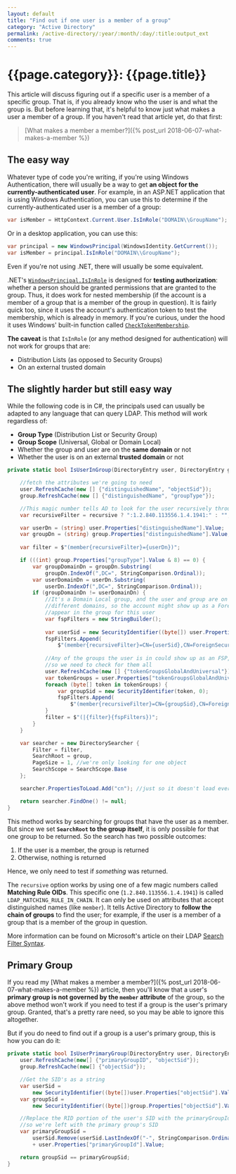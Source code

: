 ```yaml
---
layout: default
title: "Find out if one user is a member of a group"
category: "Active Directory"
permalink: /active-directory/:year/:month/:day/:title:output_ext
comments: true
---
```


# {{page.category}}: {{page.title}}

This article will discuss figuring out if a specific user is a member of a specific group. That is, if you already know who the user is and what the group is. But before learning that, it's helpful to know just what makes a user a member of a group. If you haven't read that article yet, do that first:

> [What makes a member a member?]({% post_url 2018-06-07-what-makes-a-member %})

## The easy way

Whatever type of code you're writing, if you're using Windows Authentication, there will usually be a way to get **an object for the currently-authenticated user**. For example, in an ASP.NET application that is using Windows Authentication, you can use this to determine if the currently-authenticated user is a member of a group:

```c#
var isMember = HttpContext.Current.User.IsInRole("DOMAIN\\GroupName");
```

Or in a desktop application, you can use this:

```c#
var principal = new WindowsPrincipal(WindowsIdentity.GetCurrent());
var isMember = principal.IsInRole("DOMAIN\\GroupName");
```

Even if you're not using .NET, there will usually be some equivalent.

.NET's [`WindowsPrincipal.IsInRole`](https://docs.microsoft.com/en-us/dotnet/api/system.security.principal.windowsprincipal.isinrole) is designed for **testing authorization**: whether a person should be granted permissions that are granted to the group. Thus, it does work for nested membership (if the account is a member of a group that is a member of the group in question). It is fairly quick too, since it uses the account's authentication token to test the membership, which is already in memory. If you're curious, under the hood it uses Windows' built-in function called [`CheckTokenMembership`](https://docs.microsoft.com/en-us/windows/desktop/api/securitybaseapi/nf-securitybaseapi-checktokenmembership).

**The caveat** is that `IsInRole` (or any method designed for authentication) will not work for groups that are:

 - Distribution Lists (as opposed to Security Groups)
 - On an external trusted domain

## The slightly harder but still easy way

While the following code is in C#, the principals used can usually be adapted to any language that can query LDAP. This method will work regardless of:
 
 - **Group Type** (Distribution List or Security Group)
 - **Group Scope** (Universal, Global or Domain Local)
 - Whether the group and user are on the **same domain** or not
 - Whether the user is on an external **trusted domain** or not

```c#
private static bool IsUserInGroup(DirectoryEntry user, DirectoryEntry group, bool recursive) {

    //fetch the attributes we're going to need
    user.RefreshCache(new [] {"distinguishedName", "objectSid"});
    group.RefreshCache(new [] {"distinguishedName", "groupType"});

    //This magic number tells AD to look for the user recursively through any nested groups
    var recursiveFilter = recursive ? ":1.2.840.113556.1.4.1941:" : "";

    var userDn = (string) user.Properties["distinguishedName"].Value;
    var groupDn = (string) group.Properties["distinguishedName"].Value;
    
    var filter = $"(member{recursiveFilter}={userDn})";

    if (((int) group.Properties["groupType"].Value & 8) == 0) {
        var groupDomainDn = groupDn.Substring(
            groupDn.IndexOf(",DC=", StringComparison.Ordinal));
        var userDomainDn = userDn.Substring(
            userDn.IndexOf(",DC=", StringComparison.Ordinal));
        if (groupDomainDn != userDomainDn) {
            //It's a Domain Local group, and the user and group are on
            //different domains, so the account might show up as a Foreign //Security Principal. So construct a list of SID's that could
            //appear in the group for this user
            var fspFilters = new StringBuilder();
            
            var userSid = new SecurityIdentifier((byte[]) user.Properties["objectSid"].Value, 0);
            fspFilters.Append(
                $"(member{recursiveFilter}=CN={userSid},CN=ForeignSecurityPrincipals{groupDomainDn})");
            
            //Any of the groups the user is in could show up as an FSP,
            //so we need to check for them all
            user.RefreshCache(new [] {"tokenGroupsGlobalAndUniversal"});
            var tokenGroups = user.Properties["tokenGroupsGlobalAndUniversal"];
            foreach (byte[] token in tokenGroups) {
                var groupSid = new SecurityIdentifier(token, 0);
                fspFilters.Append(
                    $"(member{recursiveFilter}=CN={groupSid},CN=ForeignSecurityPrincipals{groupDomainDn})");
            }
            filter = $"(|{filter}{fspFilters})";
        }
    }

    var searcher = new DirectorySearcher {
        Filter = filter,
        SearchRoot = group,
        PageSize = 1, //we're only looking for one object
        SearchScope = SearchScope.Base
    };

    searcher.PropertiesToLoad.Add("cn"); //just so it doesn't load every property

    return searcher.FindOne() != null;
}
```

This method works by searching for groups that have the user as a member. But since we set **`SearchRoot` to the group itself**, it is only possible for that one group to be returned. So the search has two possible outcomes:

 1. If the user is a member, the group is returned
 2. Otherwise, nothing is returned

Hence, we only need to test if *something* was returned.

The `recursive` option works by using one of a few magic numbers called **Matching Rule OIDs**. This specific one (`1.2.840.113556.1.4.1941`) is called `LDAP_MATCHING_RULE_IN_CHAIN`. It can only be used on attributes that accept distinguished names (like `member`). It tells Active Directory to **follow the chain of groups** to find the user; for example, if the user is a member of a group that is a member of the group in question.

More information can be found on Microsoft's article on their LDAP [Search Filter Syntax](https://docs.microsoft.com/en-us/windows/desktop/adsi/search-filter-syntax).

## Primary Group

If you read my [What makes a member a member?]({% post_url 2018-06-07-what-makes-a-member %}) article, then you'll know that a user's **primary group is not governed by the `member` attribute** of the group, so the above method won't work if you need to test if a group is the user's primary group. Granted, that's a pretty rare need, so you may be able to ignore this altogether.

But if you do need to find out if a group is a user's primary group, this is how you can do it:

```c#
private static bool IsUserPrimaryGroup(DirectoryEntry user, DirectoryEntry group) {
    user.RefreshCache(new[] {"primaryGroupID", "objectSid"});
    group.RefreshCache(new[] {"objectSid"});

    //Get the SID's as a string
    var userSid =
        new SecurityIdentifier((byte[])user.Properties["objectSid"].Value, 0).ToString();
    var groupSid =
        new SecurityIdentifier((byte[])group.Properties["objectSid"].Value, 0).ToString();

    //Replace the RID portion of the user's SID with the primaryGroupId
    //so we're left with the primary group's SID
    var primaryGroupSid =
        userSid.Remove(userSid.LastIndexOf("-", StringComparison.Ordinal) + 1)
        + user.Properties["primaryGroupId"].Value;

    return groupSid == primaryGroupSid;
}
```
